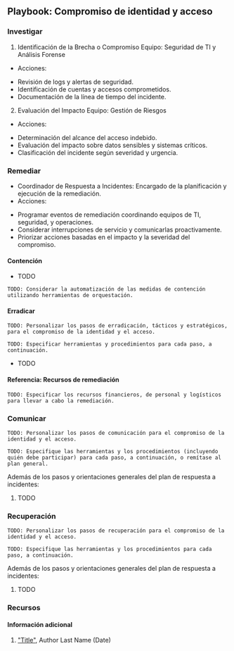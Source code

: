 
## Playbook: Compromiso de identidad y acceso


### Investigar

1. Identificación de la Brecha o Compromiso
Equipo: Seguridad de TI y Análisis Forense
  - Acciones:
* Revisión de logs y alertas de seguridad.
* Identificación de cuentas y accesos comprometidos.
* Documentación de la línea de tiempo del incidente.

2. Evaluación del Impacto
Equipo: Gestión de Riesgos
  - Acciones:
* Determinación del alcance del acceso indebido.
* Evaluación del impacto sobre datos sensibles y sistemas críticos.
* Clasificación del incidente según severidad y urgencia.

### Remediar

- Coordinador de Respuesta a Incidentes: Encargado de la planificación y ejecución de la remediación.
- Acciones:
* Programar eventos de remediación coordinando equipos de TI, seguridad, y operaciones.
* Considerar interrupciones de servicio y comunicarlas proactivamente.
* Priorizar acciones basadas en el impacto y la severidad del compromiso.

#### Contención



* TODO

`TODO: Considerar la automatización de las medidas de contención utilizando herramientas de orquestación.`

#### Erradicar

`TODO: Personalizar los pasos de erradicación, tácticos y estratégicos, para el compromiso de la identidad y el acceso.`

`TODO: Especificar herramientas y procedimientos para cada paso, a continuación.`

* TODO

#### Referencia: Recursos de remediación

`TODO: Especificar los recursos financieros, de personal y logísticos para llevar a cabo la remediación.`

### Comunicar

`TODO: Personalizar los pasos de comunicación para el compromiso de la identidad y el acceso.`

`TODO: Especifique las herramientas y los procedimientos (incluyendo quién debe participar) para cada paso, a continuación, o remítase al plan general.`

Además de los pasos y orientaciones generales del plan de respuesta a incidentes:

1. TODO

### Recuperación

`TODO: Personalizar los pasos de recuperación para el compromiso de la identidad y el acceso.`

`TODO: Especifique las herramientas y los procedimientos para cada paso, a continuación.`

Además de los pasos y orientaciones generales del plan de respuesta a incidentes:

1. TODO

### Recursos

#### Información adicional

1. <a name="identity-and-access-playbook-ref-1"></a>["Title"](#TODO-url), Author Last Name (Date)

